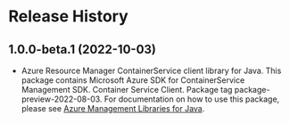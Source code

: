 # Release History

## 1.0.0-beta.1 (2022-10-03)

- Azure Resource Manager ContainerService client library for Java. This package contains Microsoft Azure SDK for ContainerService Management SDK. Container Service Client. Package tag package-preview-2022-08-03. For documentation on how to use this package, please see [Azure Management Libraries for Java](https://aka.ms/azsdk/java/mgmt).
